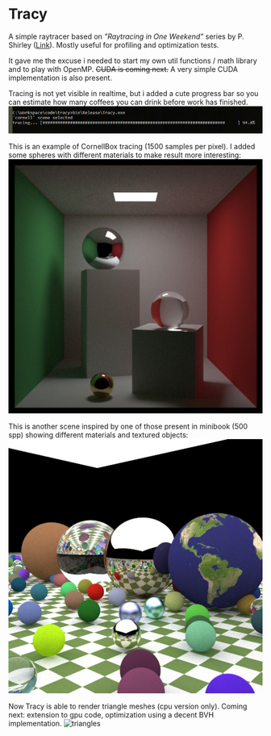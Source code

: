 # Tracy

A simple raytracer based on *"Raytracing in One Weekend"* series by P. Shirley ([Link](https://www.amazon.com/dp/B01B5AODD8)).
Mostly useful for profiling and optimization tests.

It gave me the excuse i needed to start my own util functions / math library and to play with OpenMP. ~~CUDA is coming next.~~ A very simple CUDA implementation is also present.


Tracing is not yet visible in realtime, but i added a cute progress bar so
you can estimate how many coffees you can drink before work has finished.
![tracing](doc/cmd.jpg)


This is an example of CornellBox tracing (1500 samples per pixel). I added some spheres with different
materials to make result more interesting:
![cornell](doc/output.jpg)


This is another scene inspired by one of those present in minibook (500 spp) showing different materials and textured objects:
![random](doc/output2.jpg)


Now Tracy is able to render triangle meshes (cpu version only). Coming next: extension to gpu code, optimization using a decent BVH implementation.
![triangles](doc/output3.jpg)

